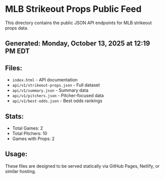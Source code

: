 # MLB Strikeout Props Public Feed

This directory contains the public JSON API endpoints for MLB strikeout props data.

## Generated: Monday, October 13, 2025 at 12:19 PM EDT

## Files:
- `index.html` - API documentation
- `api/v1/strikeout-props.json` - Full dataset
- `api/v1/summary.json` - Summary data
- `api/v1/pitchers.json` - Pitcher-focused data  
- `api/v1/best-odds.json` - Best odds rankings

## Stats:
- Total Games: 2
- Total Pitchers: 10
- Games with Props: 2

## Usage:
These files are designed to be served statically via GitHub Pages, Netlify, or similar hosting.
